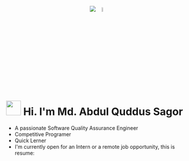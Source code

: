 <p align="center">
  <img src="https://readme-typing-svg.demolab.com/?font=Roboto&duration=5000&color=000000&center=true&vCenter=true&random=false&width=180&lines=Assalamu+Alaikum"/>
  <img src="https://i.ibb.co/6Dz96yx/saluting.webp" width=5.5% height=5.5%/>
</p>

# <picture><img src="https://media.tenor.com/pOBIIyZJ7XgAAAAi/doc-drdisrespect.gif" height="40"></picture> Hi. I'm Md. Abdul Quddus Sagor

- A passionate Software Quality Assurance Engineer
- Competitive Programer
- Quick Lerner
- I'm currently open for an Intern or a remote job opportunity, this is resume: 
